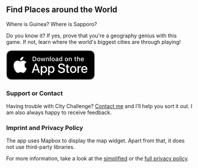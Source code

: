 ## Find Places around the World

Where is Guinea? Where is Sapporo?

Do you know it? 
If yes, prove that you're a geography genius with this game. If not, learn where the world's biggest cities are through playing!

[![App Store badge](img/app_store_badge.svg)](https://apps.apple.com/app/id1245292299)

### Support or Contact

Having trouble with City Challenge? [Contact me](https://www.iubenda.com/privacy-policy/38160969) and I’ll help you sort it out. I am also always happy to receive feedback.


### Imprint and Privacy Policy

The app uses Mapbox to display the map widget. Apart from that, it does not use third-party libraries.

For more information, take a look at the [simplified](https://www.iubenda.com/privacy-policy/38160969) or the [full privacy policy](https://www.iubenda.com/privacy-policy/38160969/legal).

